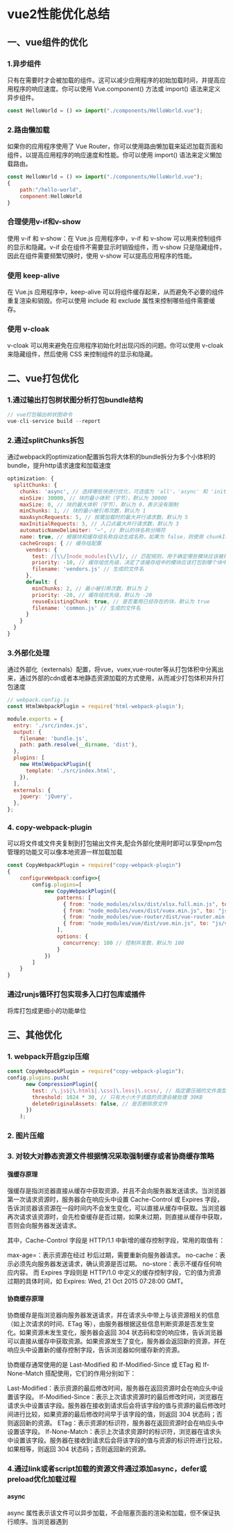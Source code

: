 # vue2性能优化总结

## 一、vue组件的优化

### 1.异步组件

只有在需要时才会被加载的组件。这可以减少应用程序的初始加载时间，并提高应用程序的响应速度。你可以使用 Vue.component() 方法或 import() 语法来定义异步组件。

```javascript
const HelloWorld = () => import("./components/HelloWorld.vue");
```

### 2.路由懒加载

如果你的应用程序使用了 Vue Router，你可以使用路由懒加载来延迟加载页面和组件，以提高应用程序的响应速度和性能。你可以使用 import() 语法来定义懒加载路由。

```javascript
const HelloWorld = () => import("./components/HelloWorld.vue");
{
    path:"/hello-world",
    component:HelloWorld
}
```

### 合理使用v-if和v-show

使用 v-if 和 v-show：在 Vue.js 应用程序中，v-if 和 v-show 可以用来控制组件的显示和隐藏。v-if 会在组件不需要显示时销毁组件，而 v-show 只是隐藏组件，因此在组件需要频繁切换时，使用 v-show 可以提高应用程序的性能。

### 使用 keep-alive

在 Vue.js 应用程序中，keep-alive 可以将组件缓存起来，从而避免不必要的组件重复渲染和销毁。你可以使用 include 和 exclude 属性来控制哪些组件需要缓存。

### 使用 v-cloak

v-cloak 可以用来避免在应用程序初始化时出现闪烁的问题。你可以使用 v-cloak 来隐藏组件，然后使用 CSS 来控制组件的显示和隐藏。

## 二、vue打包优化

### 1.通过输出打包树状图分析打包bundle结构

```javascript
// vue打包输出树状图命令
vue-cli-service build --report
```

### 2.通过splitChunks拆包

通过webpack的optimization配置拆包将大体积的bundle拆分为多个小体积的bundle，提升http请求速度和加载速度

```javascript
optimization: {
  splitChunks: {
    chunks: 'async', // 选择哪些块进行优化，可选值为 'all'，'async' 和 'initial'，默认为 'async'
    minSize: 30000, // 块的最小体积（字节），默认为 30000
    maxSize: 0, // 块的最大体积（字节），默认为 0，表示没有限制
    minChunks: 1, // 块的最小被引用次数，默认为 1
    maxAsyncRequests: 5, // 按需加载时的最大并行请求数，默认为 5
    maxInitialRequests: 3, // 入口点最大并行请求数，默认为 3
    automaticNameDelimiter: '~', // 默认的块名称分隔符
    name: true, // 根据块和缓存组名称自动生成名称，如果为 false，则使用 chunkId
    cacheGroups: { // 缓存组配置
      vendors: {
        test: /[\\/]node_modules[\\/]/, // 匹配规则，用于确定哪些模块应该被打包到这个缓存组中
        priority: -10, // 缓存组优先级，决定了该缓存组中的模块应该打包到哪个块中，默认为 -10
        filename: 'vendors.js' // 生成的文件名
      },
      default: {
        minChunks: 2, // 最小被引用次数，默认为 2
        priority: -20, // 缓存组优先级，默认为 -20
        reuseExistingChunk: true, // 是否重用已经存在的块，默认为 true
        filename: 'common.js' // 生成的文件名
      }
    }
  }
}
```

### 3.外部化处理

通过外部化（externals）配置，将vue，vuex,vue-router等从打包体积中分离出来，通过外部的cdn或者本地静态资源加载的方式使用，从而减少打包体积并升打包速度

```javascript
// webpack.config.js
const HtmlWebpackPlugin = require('html-webpack-plugin');

module.exports = {
  entry: './src/index.js',
  output: {
    filename: 'bundle.js',
    path: path.resolve(__dirname, 'dist'),
  },
  plugins: [
    new HtmlWebpackPlugin({
      template: './src/index.html',
    }),
  ],
  externals: {
    jquery: 'jQuery',
  },
};
```

### 4. copy-webpack-plugin

可以将文件或文件夹复制到打包输出文件夹,配合外部化使用时即可以享受npm包管理的功能又可以像本地资源一样加载加载

```javascript
const CopyWebpackPlugin = require("copy-webpack-plugin")
{
    configureWebpack:config=>{
        config.plugins=[
            new CopyWebpackPlugin({
                patterns: [
                  { from: "node_modules/xlsx/dist/xlsx.full.min.js", to: "js/xlsx.js" },
                  { from: "node_modules/vuex/dist/vuex.min.js", to: "js/vuex.js" },
                  { from: "node_modules/vue-router/dist/vue-router.min.js", to: "js/vue-router.js" }
                  { from: "node_modules/vue/dist/vue.min.js", to: "js/vue.js" }
                ],
                options: {
                  concurrency: 100 // 控制并发数，默认为 100
                }
            })
        ]
    }
}
```

### 通过runjs循环打包实现多入口打包库或插件

将库打包成更细小的功能单位

## 三、其他优化

### 1. webpack开启gzip压缩

```javascript
const CopyWebpackPlugin = require("copy-webpack-plugin");
config.plugins.push(
      new CompressionPlugin({
        test: /\.js$|\.html$|.\css|\.less|\.scss/, // 指定要压缩的文件类型
        threshold: 1024 * 30, // 只有大小大于该值的资源会被处理 30KB
        deleteOriginalAssets: false, // 是否删除原文件
      })
    );
```

### 2. 图片压缩

### 3. 对较大对静态资源文件根据情况采取强制缓存或者协商缓存策略

#### 强缓存原理

强缓存是指浏览器直接从缓存中获取资源，并且不会向服务器发送请求。当浏览器第一次请求资源时，服务器会在响应头中设置 Cache-Control 或 Expires 字段，告诉浏览器该资源在一段时间内不会发生变化，可以直接从缓存中获取。当浏览器再次请求该资源时，会先检查缓存是否过期，如果未过期，则直接从缓存中获取，否则会向服务器发送请求。

其中，Cache-Control 字段是 HTTP/1.1 中新增的缓存控制字段，常用的取值有：

max-age=<seconds>：表示资源在经过 <seconds> 秒后过期，需要重新向服务器请求。
no-cache：表示必须先向服务器发送请求，确认资源是否过期。
no-store：表示不缓存任何响应内容。
而 Expires 字段则是 HTTP/1.0 中定义的缓存控制字段，它的值为资源过期的具体时间，如 Expires: Wed, 21 Oct 2015 07:28:00 GMT。

#### 协商缓存原理

协商缓存是指浏览器向服务器发送请求，并在请求头中带上与该资源相关的信息（如上次请求的时间、ETag 等），由服务器根据这些信息判断资源是否发生变化。如果资源未发生变化，服务器会返回 304 状态码和空的响应体，告诉浏览器可以直接从缓存中获取资源。如果资源发生了变化，服务器会返回新的资源，并在响应头中设置新的缓存控制字段，告诉浏览器如何缓存新的资源。

协商缓存通常使用的是 Last-Modified 和 If-Modified-Since 或 ETag 和 If-None-Match 搭配使用，它们的作用分别如下：

Last-Modified：表示资源的最后修改时间，服务器在返回资源时会在响应头中设置该字段。
If-Modified-Since：表示上次请求资源时的最后修改时间，浏览器在请求头中设置该字段。服务器在接收到请求后会将该字段的值与资源的最后修改时间进行比较，如果资源的最后修改时间早于该字段的值，则返回 304 状态码；否则返回新的资源。
ETag：表示资源的标识符，服务器在返回资源时会在响应头中设置该字段。
If-None-Match：表示上次请求资源时的标识符，浏览器在请求头中设置该字段。服务器在接收到请求后会将该字段的值与资源的标识符进行比较，如果相等，则返回 304 状态码；否则返回新的资源。

### 4.通过link或者script加载的资源文件通过添加async，defer或preload优化加载过程

#### async

async 属性表示该文件可以异步加载，不会阻塞页面的渲染和加载，但不保证执行顺序。当浏览器遇到 <script async> 标签时，会立即开始下载文件，并在下载完成后立即执行。如果页面中存在多个异步加载的文件，它们的执行顺序是不确定的。

#### defer

defer 属性表示该文件可以延迟加载，直到页面加载完毕再执行。当浏览器遇到 <script defer> 标签时，会立即开始下载文件，但不会立即执行。而是在页面加载完成后，按照顺序依次执行延迟加载的文件。如果页面中存在多个延迟加载的文件，它们会按照在页面中出现的顺序依次执行。

#### preload

preload 属性表示该文件需要优先加载，可以在页面加载时预加载文件，以缩短文件下载时间。当浏览器遇到 <link rel="preload"> 标签时，会立即开始下载文件，并在下载完成后缓存到浏览器中。然后在后续需要使用该文件时，可以直接从缓存中获取，避免了网络传输的时间。但需要注意的是，预加载文件会占用额外的网络带宽和资源，因此应该根据文件的大小和重要性选择合适的文件进行预加载。

### 5.第三方ui组件按需加载
